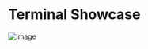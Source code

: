 # Terminal Showcase

![image](https://github.com/user-attachments/assets/13214f41-6375-404e-895c-4e3cc7a3f380)
